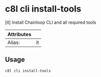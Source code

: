 # c8l cli install-tools

[it] Install Chainloop CLI and all required tools

| Attributes       | &nbsp;
|------------------|-------------
| Alias:           | it

## Usage

```bash
c8l cli install-tools
```


